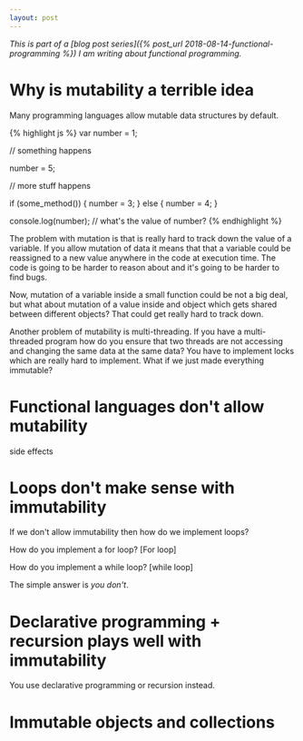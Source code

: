 ```yaml
---
layout: post
---
```


*This is part of a [blog post series]({% post_url 2018-08-14-functional-programming %}) I am writing about functional programming.*

Why is mutability a terrible idea
===
Many programming languages allow mutable data structures by default.

{% highlight js %}
var number = 1;

// something happens

number = 5;

// more stuff happens

if (some_method()) {
    number = 3;
} else {
    number = 4;
}

console.log(number); // what's the value of number?
{% endhighlight %}

The problem with mutation is that is really hard to track down the value of a variable. If you allow mutation of data it means that that a variable could be reassigned to a new value anywhere in the code at execution time. The code is going to be harder to reason about and it's going to be harder to find bugs.

Now, mutation of a variable inside a small function could be not a big deal, but what about mutation of a value inside and object which gets shared between different objects? That could get really hard to track down.

Another problem of mutability is multi-threading. If you have a multi-threaded program how do you ensure that two threads are not accessing and changing the same data at the same data? You have to implement locks which are really hard to implement. 
What if we just made everything immutable?

Functional languages don't allow mutability
===

side effects

Loops don't make sense with immutability
===
If we don't allow immutability then how do we implement loops?

How do you implement a for loop? 
[For loop]

How do you implement a while loop? 
[while loop]

The simple answer is *you don't*. 

Declarative programming + recursion plays well with immutability
===
You use declarative programming or recursion instead.

Immutable objects and collections
===